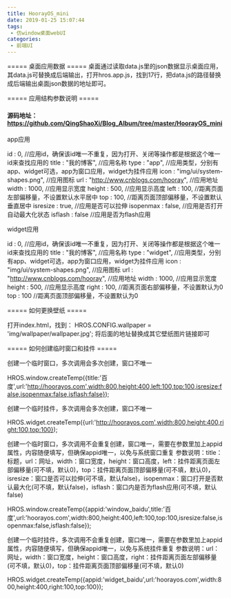 ```yaml
---
title: HoorayOS_mini
date: 2019-01-25 15:07:44
tags:
 - 仿window桌面webUI
categories:
 - 前端UI
---
```


===== 桌面应用数据 =====
桌面通过读取data.js里的json数据显示桌面应用，其data.js可替换成后端输出，打开hros.app.js，找到17行，把data.js的路径替换成后端输出桌面json数据的地址即可。
<!--more-->
===== 应用结构参数说明 =====
#### 源码地址：https://github.com/QingShaoXi/Blog_Album/tree/master/HoorayOS_mini
app应用

id          : 0, //应用id，确保该id唯一不重复，因为打开、关闭等操作都是根据这个唯一id来查找应用的
title       : "我的博客", //应用名称
type        : "app", //应用类型，分别有app、widget可选，app为窗口应用，widget为挂件应用
icon        : "img/ui/system-shapes.png", //应用图标
url         : "http://www.cnblogs.com/hooray", //应用地址
width       : 1000, //应用显示宽度
height      : 500, //应用显示高度
left        : 100, //距离页面左部偏移量，不设置默认水平居中
top         : 100, //距离页面顶部偏移量，不设置默认垂直居中
isresize    : true, //应用是否可以拉伸
isopenmax   : false, //应用是否打开自动最大化状态
isflash     : false //应用是否为flash应用

widget应用

id          : 0, //应用id，确保该id唯一不重复，因为打开、关闭等操作都是根据这个唯一id来查找应用的
title       : "我的博客", //应用名称
type        : "widget", //应用类型，分别有app、widget可选，app为窗口应用，widget为挂件应用
icon        : "img/ui/system-shapes.png", //应用图标
url         : "http://www.cnblogs.com/hooray", //应用地址
width       : 1000, //应用显示宽度
height      : 500, //应用显示高度
right       : 100, //距离页面右部偏移量，不设置默认为0
top         : 100 //距离页面顶部偏移量，不设置默认为0

===== 如何更换壁纸 =====

打开index.html，找到：
HROS.CONFIG.wallpaper = 'img/wallpaper/wallpaper.jpg';
将后面的地址替换成其它壁纸图片链接即可

===== 如何创建临时窗口和挂件 =====

创建一个临时窗口，多次调用会多次创建，窗口不唯一

HROS.window.createTemp({title:'百度',url:'http://hoorayos.com',width:800,height:400,left:100,top:100,isresize:false,isopenmax:false,isflash:false});

创建一个临时挂件，多次调用会多次创建，窗口不唯一

HROS.widget.createTemp({url:'http://hoorayos.com',width:800,height:400,right:100,top:100});

创建一个临时窗口，多次调用不会重复创建，窗口唯一，需要在参数里加上appid属性，内容随便填写，但确保appid唯一，以免与系统窗口重复
参数说明：title：标题，url：网址，width：窗口宽度，height：窗口高度，left：挂件距离页面左部偏移量(可不填，默认0)，top：挂件距离页面顶部偏移量(可不填，默认0)，isresize：窗口是否可以拉伸(可不填，默认false)，isopenmax：窗口打开是否默认最大化(可不填，默认false)，isflash：窗口内是否为flash应用(可不填，默认false)

HROS.window.createTemp({appid:'window_baidu',title:'百度',url:'hoorayos.com',width:800,height:400,left:100,top:100,isresize:false,isopenmax:false,isflash:false});

创建一个临时挂件，多次调用不会重复创建，窗口唯一，需要在参数里加上appid属性，内容随便填写，但确保appid唯一，以免与系统挂件重复
参数说明：url：网址，width：窗口宽度，height：窗口高度，right：挂件距离页面左部偏移量(可不填，默认0)，top：挂件距离页面顶部偏移量(可不填，默认0)

HROS.widget.createTemp({appid:'widget_baidu',url:'hoorayos.com',width:800,height:400,right:100,top:100});